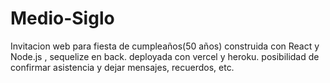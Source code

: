 # Medio-Siglo
Invitacion web para fiesta de cumpleaños(50 años) construida con React y Node.js , sequelize en back. deployada con vercel y heroku. posibilidad de confirmar asistencia y dejar mensajes, recuerdos, etc. 
